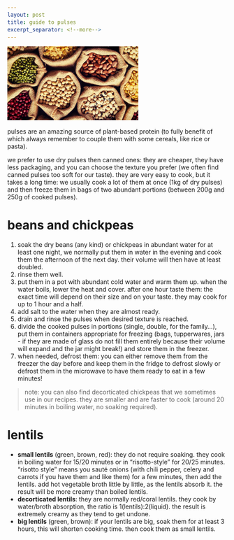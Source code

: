 ```yaml
---
layout: post
title: guide to pulses
excerpt_separator: <!--more-->
---
```


<img src="../images/pulses.jpg" width="300">

<!--more-->

pulses are an amazing source of plant-based protein (to fully benefit of which always remember to couple them with some cereals, like rice or pasta).

we prefer to use dry pulses then canned ones: they are cheaper, they have less packaging, and you can choose the texture you prefer (we often find canned pulses too soft for our taste). they are very easy to cook, but it takes a long time: we usually cook a lot of them at once (1kg of dry pulses) and then freeze them in bags of two abundant portions (between 200g and 250g of cooked pulses).

# beans and chickpeas

1. soak the dry beans (any kind) or chickpeas in abundant water for at least one night, we normally put them in water in the evening and cook them the afternoon of the next day. their volume will then have at least doubled.
2. rinse them well.
3. put them in a pot with abundant cold water and warm them up. when the water boils, lower the heat and cover. after one hour taste them: the exact time will depend on their size and on your taste. they may cook for up to 1 hour and a half.
4. add salt to the water when they are almost ready.
5. drain and rinse the pulses when desired texture is reached.
6. divide the cooked pulses in portions (single, double, for the family…), put them in containers appropriate for freezing (bags, tupperwares, jars - if they are made of glass do not fill them entirely because their volume will expand and the jar might break!) and store them in the freezer.
7. when needed, defrost them: you can either remove them from the freezer the day before and keep them in the fridge to defrost slowly or defrost them in the microwave to have them ready to eat in a few minutes!
> note: you can also find decorticated chickpeas that we sometimes use in our recipes. they are smaller and are faster to cook (around 20 minutes in boiling water, no soaking required).

# lentils

- **small lentils** (green, brown, red): they do not require soaking. they cook in boiling water for 15/20 minutes or in “risotto-style” for 20/25 minutes. “risotto style” means you sauté onions (with chili pepper, celery and carrots if you have them and like them) for a few minutes, then add the lentils. add hot vegetable broth little by little, as the lentils absorb it. the result will be more creamy than boiled lentils.
- **decorticated lentils**: they are normally red/coral lentils. they cook by water/broth absorption, the ratio is 1(lentils):2(liquid). the result is extremely creamy as they tend to get undone.
- **big lentils** (green, brown): if your lentils are big, soak them for at least 3 hours, this will shorten cooking time. then cook them as small lentils.


